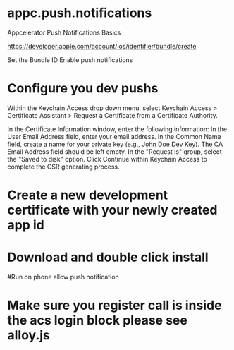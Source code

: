 # appc.push.notifications
Appcelerator Push Notifications Basics

https://developer.apple.com/account/ios/identifier/bundle/create

Set the Bundle ID
Enable push notifications

# Configure you dev pushs
Within the Keychain Access drop down menu, select Keychain Access > Certificate Assistant > Request a Certificate from a Certificate Authority.

In the Certificate Information window, enter the following information:
In the User Email Address field, enter your email address.
In the Common Name field, create a name for your private key (e.g., John Doe Dev Key).
The CA Email Address field should be left empty.
In the "Request is" group, select the "Saved to disk" option.
Click Continue within Keychain Access to complete the CSR generating process.

# Create a new development certificate with your newly created app id
# Download and double click install

#Run on phone allow push notification

# Make sure you register call is inside the acs login block please see alloy.js